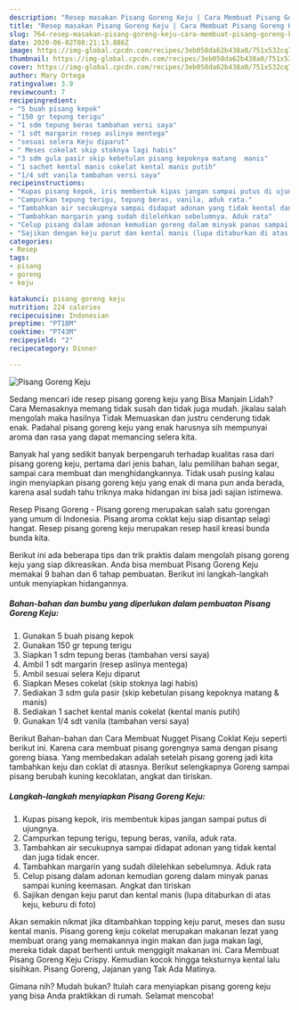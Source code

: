 ```yaml
---
description: "Resep masakan Pisang Goreng Keju | Cara Membuat Pisang Goreng Keju Yang Bisa Manjain Lidah"
title: "Resep masakan Pisang Goreng Keju | Cara Membuat Pisang Goreng Keju Yang Bisa Manjain Lidah"
slug: 764-resep-masakan-pisang-goreng-keju-cara-membuat-pisang-goreng-keju-yang-bisa-manjain-lidah
date: 2020-06-02T08:21:13.886Z
image: https://img-global.cpcdn.com/recipes/3eb058da62b438a0/751x532cq70/pisang-goreng-keju-foto-resep-utama.jpg
thumbnail: https://img-global.cpcdn.com/recipes/3eb058da62b438a0/751x532cq70/pisang-goreng-keju-foto-resep-utama.jpg
cover: https://img-global.cpcdn.com/recipes/3eb058da62b438a0/751x532cq70/pisang-goreng-keju-foto-resep-utama.jpg
author: Mary Ortega
ratingvalue: 3.9
reviewcount: 7
recipeingredient:
- "5 buah pisang kepok"
- "150 gr tepung terigu"
- "1 sdm tepung beras tambahan versi saya"
- "1 sdt margarin resep aslinya mentega"
- "sesuai selera Keju diparut"
- " Meses cokelat skip stoknya lagi habis"
- "3 sdm gula pasir skip kebetulan pisang kepoknya matang  manis"
- "1 sachet kental manis cokelat kental manis putih"
- "1/4 sdt vanila tambahan versi saya"
recipeinstructions:
- "Kupas pisang kepok, iris membentuk kipas jangan sampai putus di ujungnya."
- "Campurkan tepung terigu, tepung beras, vanila, aduk rata."
- "Tambahkan air secukupnya sampai didapat adonan yang tidak kental dan juga tidak encer."
- "Tambahkan margarin yang sudah dilelehkan sebelumnya. Aduk rata"
- "Celup pisang dalam adonan kemudian goreng dalam minyak panas sampai kuning keemasan. Angkat dan tiriskan"
- "Sajikan dengan keju parut dan kental manis (lupa ditaburkan di atas keju, keburu di foto)"
categories:
- Resep
tags:
- pisang
- goreng
- keju

katakunci: pisang goreng keju 
nutrition: 224 calories
recipecuisine: Indonesian
preptime: "PT18M"
cooktime: "PT43M"
recipeyield: "2"
recipecategory: Dinner

---
```



![Pisang Goreng Keju](https://img-global.cpcdn.com/recipes/3eb058da62b438a0/751x532cq70/pisang-goreng-keju-foto-resep-utama.jpg)

Sedang mencari ide resep pisang goreng keju yang Bisa Manjain Lidah? Cara Memasaknya memang tidak susah dan tidak juga mudah. jikalau salah mengolah maka hasilnya Tidak Memuaskan dan justru cenderung tidak enak. Padahal pisang goreng keju yang enak harusnya sih mempunyai aroma dan rasa yang dapat memancing selera kita.

Banyak hal yang sedikit banyak berpengaruh terhadap kualitas rasa dari pisang goreng keju, pertama dari jenis bahan, lalu pemilihan bahan segar, sampai cara membuat dan menghidangkannya. Tidak usah pusing kalau ingin menyiapkan pisang goreng keju yang enak di mana pun anda berada, karena asal sudah tahu triknya maka hidangan ini bisa jadi sajian istimewa.

Resep Pisang Goreng - Pisang goreng merupakan salah satu gorengan yang umum di Indonesia. Pisang aroma coklat keju siap disantap selagi hangat. Resep pisang goreng keju merupakan resep hasil kreasi bunda bunda kita.


Berikut ini ada beberapa tips dan trik praktis dalam mengolah pisang goreng keju yang siap dikreasikan. Anda bisa membuat Pisang Goreng Keju memakai 9 bahan dan 6 tahap pembuatan. Berikut ini langkah-langkah untuk menyiapkan hidangannya.

<!--inarticleads1-->

##### Bahan-bahan dan bumbu yang diperlukan dalam pembuatan Pisang Goreng Keju:

1. Gunakan 5 buah pisang kepok
1. Gunakan 150 gr tepung terigu
1. Siapkan 1 sdm tepung beras (tambahan versi saya)
1. Ambil 1 sdt margarin (resep aslinya mentega)
1. Ambil sesuai selera Keju diparut
1. Siapkan  Meses cokelat (skip stoknya lagi habis)
1. Sediakan 3 sdm gula pasir (skip kebetulan pisang kepoknya matang &amp; manis)
1. Sediakan 1 sachet kental manis cokelat (kental manis putih)
1. Gunakan 1/4 sdt vanila (tambahan versi saya)


Berikut Bahan-bahan dan Cara Membuat Nugget Pisang Coklat Keju seperti berikut ini. Karena cara membuat pisang gorengnya sama dengan pisang goreng biasa. Yang membedakan adalah setelah pisang goreng jadi kita tambahkan keju dan coklat di atasnya. Berikut selengkapnya Goreng sampai pisang berubah kuning kecoklatan, angkat dan tiriskan. 

<!--inarticleads2-->

##### Langkah-langkah menyiapkan Pisang Goreng Keju:

1. Kupas pisang kepok, iris membentuk kipas jangan sampai putus di ujungnya.
1. Campurkan tepung terigu, tepung beras, vanila, aduk rata.
1. Tambahkan air secukupnya sampai didapat adonan yang tidak kental dan juga tidak encer.
1. Tambahkan margarin yang sudah dilelehkan sebelumnya. Aduk rata
1. Celup pisang dalam adonan kemudian goreng dalam minyak panas sampai kuning keemasan. Angkat dan tiriskan
1. Sajikan dengan keju parut dan kental manis (lupa ditaburkan di atas keju, keburu di foto)


Akan semakin nikmat jika ditambahkan topping keju parut, meses dan susu kental manis. Pisang goreng keju cokelat merupakan makanan lezat yang membuat orang yang memakannya ingin makan dan juga makan lagi, mereka tidak dapat berhenti untuk menggigit makanan ini. Cara Membuat Pisang Goreng Keju Crispy. Kemudian kocok hingga teksturnya kental lalu sisihkan. Pisang Goreng, Jajanan yang Tak Ada Matinya. 

Gimana nih? Mudah bukan? Itulah cara menyiapkan pisang goreng keju yang bisa Anda praktikkan di rumah. Selamat mencoba!
